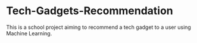 # Tech-Gadgets-Recommendation
This is a school project aiming to recommend a tech gadget to a user using Machine Learning.
